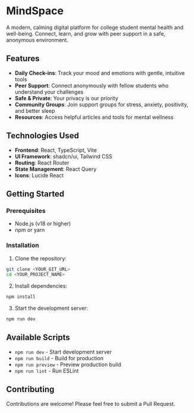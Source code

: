 # MindSpace

A modern, calming digital platform for college student mental health and well-being. Connect, learn, and grow with peer support in a safe, anonymous environment.

## Features

- **Daily Check-ins**: Track your mood and emotions with gentle, intuitive tools
- **Peer Support**: Connect anonymously with fellow students who understand your challenges
- **Safe & Private**: Your privacy is our priority
- **Community Groups**: Join support groups for stress, anxiety, positivity, and better sleep
- **Resources**: Access helpful articles and tools for mental wellness

## Technologies Used

- **Frontend**: React, TypeScript, Vite
- **UI Framework**: shadcn/ui, Tailwind CSS
- **Routing**: React Router
- **State Management**: React Query
- **Icons**: Lucide React

## Getting Started

### Prerequisites

- Node.js (v18 or higher)
- npm or yarn

### Installation

1. Clone the repository:
```bash
git clone <YOUR_GIT_URL>
cd <YOUR_PROJECT_NAME>
```

2. Install dependencies:
```bash
npm install
```

3. Start the development server:
```bash
npm run dev
```


## Available Scripts

- `npm run dev` - Start development server
- `npm run build` - Build for production
- `npm run preview` - Preview production build
- `npm run lint` - Run ESLint

## Contributing

Contributions are welcome! Please feel free to submit a Pull Request.


